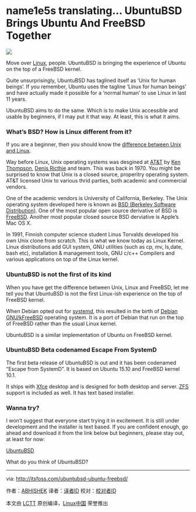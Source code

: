 name1e5s translating...
UbuntuBSD Brings Ubuntu And FreeBSD Together
=================================================

![](http://itsfoss.com/wp-content/uploads/2016/03/UbuntuBSD.jpg)

Move over [Linux][1], people. UbuntuBSD is bringing the experience of Ubuntu on the top of a FreeBSD kernel.

Quite unsurprisingly, UbuntuBSD has taglined itself as ‘Unix for human beings’. If you remember, Ubuntu uses the tagline ‘Linux for human beings’ and have actually made it possible for a ‘normal human’ to use Linux in last 11 years.

UbuntuBSD aims to do the same. Which is to make Unix accessible and usable by beginners, if I may put it that way. At least, this is what it aims.

### What’s BSD? How is Linux different from it?

If you are a beginner, then you should know the [difference between Unix and Linux][2].

Way before Linux, Unix operating systems was desgined at [AT&T][3] by [Ken Thompson][4], [Denis Ricthie][5] and team. This was back in 1970. You might be surprised to know that Unix is a closed source, properitry operating system. AT&T licensed Unix to various thrid parties, both academic and commercial vendors.

One of the academic vendors is University of California, Berkeley. The Unix operating system developed here is known as [BSD (Berkeley Software Distribution)][6]. One of the most popular open source derivative of BSD is [FreeBSD][7]. Another most popular closed source BSD derviative is Apple’s Mac OS X.

In 1991, Finnish computer science student Linus Torvalds developed his own Unix clone from scratch. This is what we know today as Linux Kernel. Linux distributions add GUI system, GNU utilities (such as cp, mv, ls,date, bash etc), installation & management tools, GNU c/c++ Compilers and various applications on top of the Linux kernel.

### UbuntuBSD is not the first of its kind

When you have get the difference between Unix, Linux and FreeBSD, let me tell you that UbuntuBSD is not the first Linux-ish experience on the top of FreeBSD kernel.

When Debian opted out for [systemd][8], this resulted in the birth of [Debian GNU/kFreeBSD][9] operating system. It is a port of Debian that run on the top of FreeBSD rather than the usual Linux kernel.

UbuntuBSD is a similar implementation of Ubuntu on FreeBSD kernel.

### UbuntuBSD Beta codenamed Escape From SystemD

The first beta release of UbuntuBSD is out and it has been codenamed “Escape from SystemD”. It is based on Ubuntu 15.10 and FreeBSD kernel 10.1.

It ships with [Xfce][10] desktop and is designed for both desktop and server. [ZFS][11] support is included as well. It has text based installer.

### Wanna try?

I won’t suggest that everyone start trying it in excitement. It is still under development and the installer is text based. If you are confident enough, go ahead and download it from the link below but beginners, please stay out, at least for now:

[UbuntuBSD][12]

What do you think of UbuntuBSD?

--------------------------------------------------------------------------------

via: http://itsfoss.com/ubuntubsd-ubuntu-freebsd/

作者：[ABHISHEK][a]
译者：[译者ID](https://github.com/译者ID)
校对：[校对者ID](https://github.com/校对者ID)

本文由 [LCTT](https://github.com/LCTT/TranslateProject) 原创编译，[Linux中国](https://linux.cn/) 荣誉推出

[a]:http://itsfoss.com/author/abhishek/
[1]: http://itsfoss.com/tag/linux/
[2]: http://www.cyberciti.biz/faq/what-is-the-difference-between-linux-and-unix/
[3]: https://en.wikipedia.org/wiki/AT%26T
[4]: https://en.wikipedia.org/wiki/Ken_Thompson
[5]: https://en.wikipedia.org/wiki/Dennis_Ritchie
[6]: http://www.bsd.org/
[7]: https://www.freebsd.org/
[8]: https://www.freedesktop.org/wiki/Software/systemd/
[9]: https://www.debian.org/ports/kfreebsd-gnu/
[10]: http://www.xfce.org/
[11]: https://en.wikipedia.org/wiki/ZFS
[12]: https://sourceforge.net/projects/ubuntubsd/
